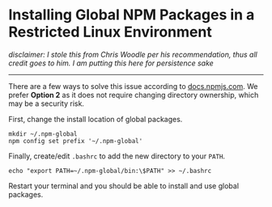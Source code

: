 # Installing Global NPM Packages in a Restricted Linux Environment

_disclaimer: I stole this from Chris Woodle per his recommendation, thus all credit goes to him. I am putting this here for persistence sake_

---

There are a few ways to solve this issue according to [docs.npmjs.com](https://docs.npmjs.com/getting-started/fixing-npm-permissions). We prefer **Option 2** as it does not require changing directory ownership, which may be a security risk.

First, change the install location of global packages.

```
mkdir ~/.npm-global
npm config set prefix '~/.npm-global'
```

Finally, create/edit `.bashrc` to add the new directory to your `PATH`. 

```
echo "export PATH=~/.npm-global/bin:\$PATH" >> ~/.bashrc
```

Restart your terminal and you should be able to install and use global packages. 



